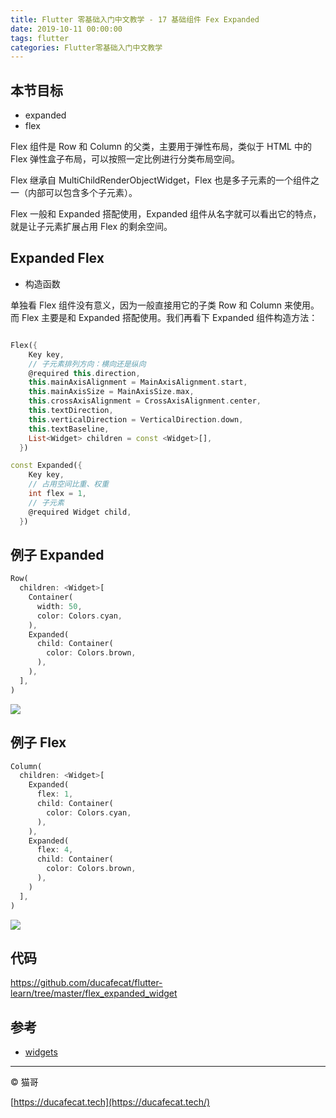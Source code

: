 ```yaml
---
title: Flutter 零基础入门中文教学 - 17 基础组件 Fex Expanded
date: 2019-10-11 00:00:00
tags: flutter
categories: Flutter零基础入门中文教学
---
```


## 本节目标

- expanded
- flex

Flex 组件是 Row 和 Column 的父类，主要用于弹性布局，类似于 HTML 中的 Flex 弹性盒子布局，可以按照一定比例进行分类布局空间。

Flex 继承自 MultiChildRenderObjectWidget，Flex 也是多子元素的一个组件之一（内部可以包含多个子元素）。

Flex 一般和 Expanded 搭配使用，Expanded 组件从名字就可以看出它的特点，就是让子元素扩展占用 Flex 的剩余空间。

## Expanded Flex

- 构造函数

单独看 Flex 组件没有意义，因为一般直接用它的子类 Row 和 Column 来使用。而 Flex 主要是和 Expanded 搭配使用。我们再看下 Expanded 组件构造方法：

```dart

Flex({
    Key key,
    // 子元素排列方向：横向还是纵向
    @required this.direction,
    this.mainAxisAlignment = MainAxisAlignment.start,
    this.mainAxisSize = MainAxisSize.max,
    this.crossAxisAlignment = CrossAxisAlignment.center,
    this.textDirection,
    this.verticalDirection = VerticalDirection.down,
    this.textBaseline,
    List<Widget> children = const <Widget>[],
  })

const Expanded({
    Key key,
    // 占用空间比重、权重
    int flex = 1,
    // 子元素
    @required Widget child,
  })

```

## 例子 Expanded

```dart
Row(
  children: <Widget>[
    Container(
      width: 50,
      color: Colors.cyan,
    ),
    Expanded(
      child: Container(
        color: Colors.brown,
      ),
    ),
  ],
)
```

![](2019-10-21-10-59-29.png)

## 例子 Flex

```dart
Column(
  children: <Widget>[
    Expanded(
      flex: 1,
      child: Container(
        color: Colors.cyan,
      ),
    ),
    Expanded(
      flex: 4,
      child: Container(
        color: Colors.brown,
      ),
    )
  ],
)
```

![](2019-10-21-11-00-23.png)

## 代码

https://github.com/ducafecat/flutter-learn/tree/master/flex_expanded_widget

## 参考

- [widgets](https://flutter.dev/docs/development/ui/widgets)

---

© 猫哥

[https://ducafecat.tech](https://ducafecat.tech/)
